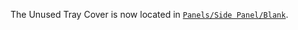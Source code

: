 The Unused Tray Cover is now located in [`Panels/Side Panel/Blank`](../../../Panels/Side%20Panel/Blank).